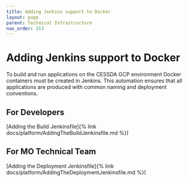 ```yaml
---
title: Adding Jenkins support to Docker
layout: page
parent: Technical Infrastructure
nav_order: 313
---
```


# Adding Jenkins support to Docker

To build and run applications on the CESSDA GCP environment Docker containers must be created in Jenkins.
This automation ensures that all applications are produced with common naming and deployment conventions.

## For Developers

[Adding the Build Jenkinsfile]{% link docs/platform/AddingTheBuildJenkinsfile.md %})

## For MO Technical Team

[Adding the Deployment Jenkinsfile]{% link docs/platform/AddingTheDeploymentJenkinsfile.md %})
